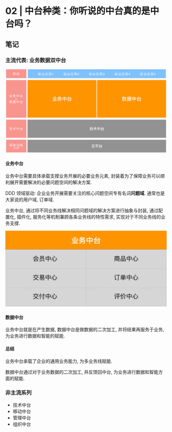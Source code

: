 # 02 | 中台种类：你听说的中台真的是中台吗？

## 笔记

### 主流代表: 业务数据双中台

![](./img/02_01.jpg)

#### 业务中台

业务中台需要具体承载支撑业务开展的必要业务元素, 封装着为了保障业务可以顺利展开需要解决的必要问题空间的解决方案.

DDD 领域驱动: 企业业务开展需要关注的核心问题空间专有名词**问题域**. 通常也是大家说的用户域, 订单域.

业务中台, 通过将不同业务线解决相同问题域的解决方案进行抽象与封装, 通过配置化, 插件化, 服务化等机制兼顾各条业务线的特性需求, 实现对于不同业务线的业务支撑.

![](./img/02_02.jpg)

#### 数据中台

业务中台就是在产生数据, 数据中台是做数据的二次加工, 并将结果再服务于业务, 为业务进行数据和智能的赋能.

#### 总结

业务中台承载了企业的通用业务能力, 为多业务线赋能.

数据中台通过对于业务数据的二次加工, 并反馈回中台, 为业务进行数据和智能方面的赋能.

### 非主流系列

* 技术中台
* 移动中台
* 管理中台
* 组织中台

